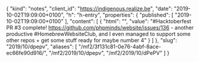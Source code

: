 {
  "kind": "notes",
  "client_id": "https://indigenous.realize.be",
  "date": "2019-10-02T19:09:00+0100",
  "h": "h-entry",
  "properties": {
    "published": [
      "2019-10-02T19:09:00+0100"
    ],
    "content": [
      {
        "html": "",
        "value": "#Hacktoberfest PR #3 complete! https://github.com/phpminds/website/issues/136 - another productive #HomebrewWebsiteClub, and I even managed to support some other repos + get some stuff ready for maybe number 4"
      }
    ]
  },
  "slug": "2019/10/dpepv",
  "aliases": [
    "/mf2/3f131c81-0e76-4abf-8ace-ec66fe90d916/",
    "/mf2/2019/10/dpepv",
    "/mf2/2019/10/dPePV"
  ]
}
